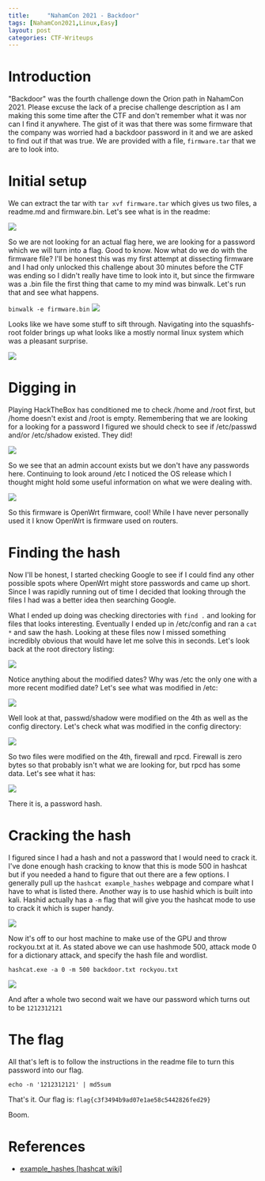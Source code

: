 ```yaml
---
title:     "NahamCon 2021 - Backdoor"
tags: [NahamCon2021,Linux,Easy]
layout: post
categories: CTF-Writeups
---
```



# Introduction
"Backdoor" was the fourth challenge down the Orion path in NahamCon 2021. Please excuse the lack of a precise challenge description as I am making this some time after the CTF and don't remember what it was nor can I find it anywhere. The gist of it was that there was some firmware that the company was worried had a backdoor password in it and we are asked to find out if that was true. We are provided with a file, `firmware.tar` that we are to look into.

# Initial setup
We can extract the tar with `tar xvf firmware.tar` which gives us two files, a readme.md and firmware.bin. Let's see what is in the readme:

![](/images/CTFs/NahamCon2021/Backdoor/readme.png)

So we are not looking for an actual flag here, we are looking for a password which we will turn into a flag. Good to know. Now what do we do with the firmware file? I'll be honest this was my first attempt at dissecting firmware and I had only unlocked this challenge about 30 minutes before the CTF was ending so I didn't really have time to look into it, but since the firmware was a .bin file the first thing that came to my mind was binwalk. Let's run that and see what happens.

`binwalk -e firmware.bin`
![](/images/CTFs/NahamCon2021/Backdoor/extract.png)

Looks like we have some stuff to sift through. Navigating into the squashfs-root folder brings up what looks like a mostly normal linux system which was a pleasant surprise.

![](/images/CTFs/NahamCon2021/Backdoor/squashfs_dir.png)

# Digging in

Playing HackTheBox has conditioned me to check /home and /root first, but /home doesn't exist and /root is empty. Remembering that we are looking for a looking for a password I figured we should check to see if /etc/passwd and/or /etc/shadow existed. They did!

![](/images/CTFs/NahamCon2021/Backdoor/passwd_shadow.png)

So we see that an admin account exists but we don't have any passwords here. Continuing to look around /etc I noticed the OS release which I thought might hold some useful information on what we were dealing with.

![](/images/CTFs/NahamCon2021/Backdoor/os_release.png)

So this firmware is OpenWrt firmware, cool! While I have never personally used it I know OpenWrt is firmware used on routers. 

# Finding the hash

Now I'll be honest, I started checking Google to see if I could find any other possible spots where OpenWrt might store passwords and came up short. Since I was rapidly running out of time I decided that looking through the files I had was a better idea then searching Google.

What I ended up doing was checking directories with `find .` and looking for files that looks interesting. Eventually I ended up in /etc/config and ran a `cat *` and saw the hash. Looking at these files now I missed something incredibly obvious that would have let me solve this in seconds. Let's look back at the root directory listing:

![](/images/CTFs/NahamCon2021/Backdoor/squashfs_dir.png)

Notice anything about the modified dates? Why was /etc the only one with a more recent modified date? Let's see what was modified in /etc:

![](/images/CTFs/NahamCon2021/Backdoor/etc_dir.png)

Well look at that, passwd/shadow were modified on the 4th as well as the config directory. Let's check what was modified in the config directory:

![](/images/CTFs/NahamCon2021/Backdoor/config_dir.png)

So two files were modified on the 4th, firewall and rpcd. Firewall is zero bytes so that probably isn't what we are looking for, but rpcd has some data. Let's see what it has:

![](/images/CTFs/NahamCon2021/Backdoor/rpcd.png)

There it is, a password hash.

# Cracking the hash

I figured since I had a hash and not a password that I would need to crack it. I've done enough hash cracking to know that this is mode 500 in hashcat but if you needed a hand to figure that out there are a few options. I generally pull up the `hashcat example_hashes` webpage and compare what I have to what is listed there. Another way is to use hashid which is built into kali. Hashid actually has a `-m` flag that will give you the hashcat mode to use to crack it which is super handy.

![](/images/CTFs/NahamCon2021/Backdoor/hashid.png)

Now it's off to our host machine to make use of the GPU and throw rockyou.txt at it. As stated above we can use hashmode 500, attack mode 0 for a dictionary attack, and specify the hash file and wordlist.

`hashcat.exe -a 0 -m 500 backdoor.txt rockyou.txt`

![](/images/CTFs/NahamCon2021/Backdoor/hashcat.png)

And after a whole two second wait we have our password which turns out to be `1212312121`

# The flag

All that's left is to follow the instructions in the readme file to turn this password into our flag.

`echo -n '1212312121' | md5sum`

That's it. Our flag is:
`flag{c3f3494b9ad07e1ae58c5442826fed29}`

Boom.


# References

- [example_hashes [hashcat wiki]](https://hashcat.net/wiki/doku.php?id=example_hashes)